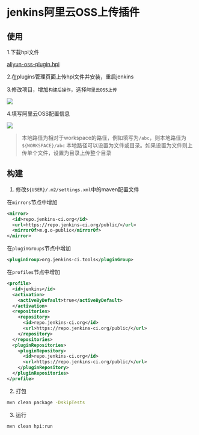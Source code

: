 # jenkins阿里云OSS上传插件

## 使用

1.下载hpi文件

[aliyun-oss-plugin.hpi](https://github.com/raylax/jenkins-aliyun-oss-uploader/releases/latest)

2.在plugins管理页面上传hpi文件并安装，重启jenkins

3.修改项目，增加`构建后操作`，选择`阿里云OSS上传`

![](https://github.com/raylax/jenkins-aliyun-oss-plugin/raw/master/image/step1.png)

4.填写阿里云OSS配置信息

![](https://github.com/raylax/jenkins-aliyun-oss-plugin/raw/master/image/step2.png)

> 本地路径为相对于workspace的路径，例如填写为`/abc`，则本地路径为`${WORKSPACE}/abc`
本地路径可以设置为文件或目录。如果设置为文件则上传单个文件，设置为目录上传整个目录

## 构建

1. 修改`${USER}/.m2/settings.xml`中的maven配置文件

在`mirrors`节点中增加
```xml
<mirror>
  <id>repo.jenkins-ci.org</id>
  <url>https://repo.jenkins-ci.org/public/</url>
  <mirrorOf>m.g.o-public</mirrorOf>
</mirror>
```
在`pluginGroups`节点中增加
```xml
<pluginGroup>org.jenkins-ci.tools</pluginGroup>
```
在`profiles`节点中增加
```xml
<profile>
  <id>jenkins</id>
  <activation>
    <activeByDefault>true</activeByDefault>
  </activation>
  <repositories>
    <repository>
      <id>repo.jenkins-ci.org</id>
      <url>https://repo.jenkins-ci.org/public/</url>
    </repository>
  </repositories>
  <pluginRepositories>
    <pluginRepository>
      <id>repo.jenkins-ci.org</id>
      <url>https://repo.jenkins-ci.org/public/</url>
    </pluginRepository>
  </pluginRepositories>
</profile>
```

2. 打包
```bash
mvn clean package -DskipTests
```

3. 运行
```bash
mvn clean hpi:run
```
